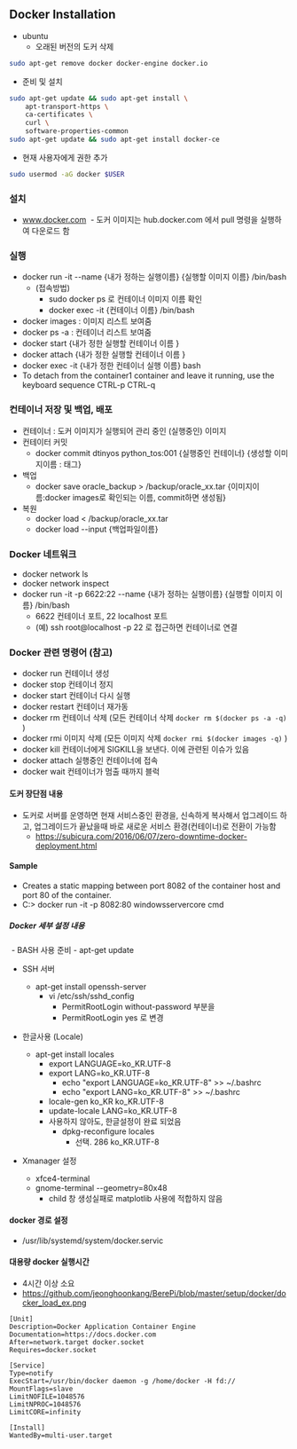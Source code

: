 ## Docker Installation
- ubuntu
  - 오래된 버전의 도커 삭제
```bash
sudo apt-get remove docker docker-engine docker.io
```
  - 준비 및 설치 
```bash
sudo apt-get update && sudo apt-get install \
    apt-transport-https \
    ca-certificates \
    curl \
    software-properties-common
sudo apt-get update && sudo apt-get install docker-ce
```
  - 현재 사용자에게 권한 추가
  ```bash
  sudo usermod -aG docker $USER
  ```

### 설치
  - www.docker.com
  - 도커 이미지는 hub.docker.com 에서 pull 명령을 실행하여 다운로드 함
  
### 실행
  - docker run -it --name {내가 정하는 실행이름} {실행할 이미지 이름} /bin/bash
    - (접속방법) 
      - sudo docker ps 로 컨테이너 이미지 이름 확인
      - docker exec -it  {컨테이너 이름} /bin/bash
  - docker images : 이미지 리스트 보여줌
  - docker ps -a : 컨테이너 리스트 보여줌
  - docker start {내가 정한 실행할 컨테이너 이름 }
  - docker attach {내가 정한 실행할 컨테이너 이름 }
  - docker exec -it {내가 정한 컨테이너 실행 이름} bash
  - To detach from the container1 container and leave it running, use the keyboard sequence CTRL-p CTRL-q

### 컨테이너 저장 및 백업, 배포
  - 컨테이너 : 도커 이미지가 실행되어 관리 중인 (실행중인) 이미지
  - 컨테이터 커밋
    - docker commit dtinyos python_tos:001
                    {실행중인 컨테이너} {생성할 이미지이름 : 태그}
  - 백업
    - docker save oracle_backup > /backup/oracle_xx.tar
                  {이미지이름:docker images로 확인되는 이름, commit하면 생성됨}
  - 복원
    - docker load < /backup/oracle_xx.tar 
    - docker load --input {백업파일이름}
    
### Docker 네트워크
  - docker network ls
  - docker network inspect
  - docker run -it -p 6622:22 --name {내가 정하는 실행이름} {실행할 이미지 이름} /bin/bash
    - 6622 컨테이너 포트, 22 localhost 포트
    - (예) ssh root@localhost -p 22 로 접근하면 컨테이너로 연결

### Docker 관련 명령어 (참고)
  - docker run 컨테이너 생성
  - docker stop 컨테이너 정지
  - docker start 컨테이너 다시 실행
  - docker restart 컨테이너 재가동
  - docker rm 컨테이너 삭제 (모든 컨테이너 삭제 `docker rm $(docker ps -a -q)` )
  - docker rmi 이미지 삭제 (모든 이미지 삭제 `docker rmi $(docker images -q)` )
  - docker kill 컨테이너에게 SIGKILL을 보낸다. 이에 관련된 이슈가 있음
  - docker attach 실행중인 컨테이너에 접속
  - docker wait 컨테이너가 멈출 때까지 블럭

#### 도커 장단점 내용
  - 도커로 서버를 운영하면 현재 서비스중인 환경을, 신속하게 복사해서 업그레이드 하고,
    업그레이드가 끝났을때 바로 새로운 서비스 환경(컨테이너)로 전환이 가능함
    - https://subicura.com/2016/06/07/zero-downtime-docker-deployment.html

#### Sample
  - Creates a static mapping between port 8082 of the container host and port 80 of the container.
  - C:\> docker run -it -p 8082:80 windowsservercore cmd

##### Docker 세부 설정 내용
  - BASH 사용 준비
    - apt-get update

  - SSH 서버
    - apt-get install openssh-server
      - vi /etc/ssh/sshd_config
        - PermitRootLogin  without-password 부분을
        - PermitRootLogin  yes 로 변경

  - 한글사용 (Locale)
    - apt-get install locales
      - export LANGUAGE=ko_KR.UTF-8
      - export LANG=ko_KR.UTF-8
        - echo "export LANGUAGE=ko_KR.UTF-8" >> ~/.bashrc
        - echo "export LANG=ko_KR.UTF-8" >> ~/.bashrc
      - locale-gen ko_KR ko_KR.UTF-8
      - update-locale LANG=ko_KR.UTF-8
      - 사용하지 않아도, 한글설정이 완료 되었음 
        - dpkg-reconfigure locales
          - 선택. 286 ko_KR.UTF-8
  - Xmanager 설정
    - xfce4-terminal
    - gnome-terminal --geometry=80x48
      - child 창 생성실패로 matplotlib 사용에 적합하지 않음
    
#### docker 경로 설정
- /usr/lib/systemd/system/docker.servic

#### 대용량 docker 실행시간
- 4시간 이상 소요
- https://github.com/jeonghoonkang/BerePi/blob/master/setup/docker/docker_load_ex.png

```
[Unit]
Description=Docker Application Container Engine
Documentation=https://docs.docker.com
After=network.target docker.socket
Requires=docker.socket

[Service]
Type=notify
ExecStart=/usr/bin/docker daemon -g /home/docker -H fd://
MountFlags=slave
LimitNOFILE=1048576
LimitNPROC=1048576
LimitCORE=infinity

[Install]
WantedBy=multi-user.target
```

